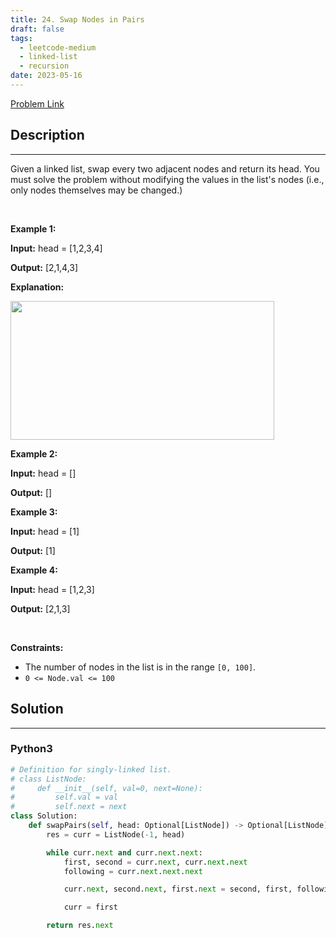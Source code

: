 ```yaml
---
title: 24. Swap Nodes in Pairs
draft: false
tags: 
  - leetcode-medium
  - linked-list
  - recursion
date: 2023-05-16
---
```


[Problem Link](https://leetcode.com/problems/swap-nodes-in-pairs/)

## Description

---
<p>Given a&nbsp;linked list, swap every two adjacent nodes and return its head. You must solve the problem without&nbsp;modifying the values in the list&#39;s nodes (i.e., only nodes themselves may be changed.)</p>

<p>&nbsp;</p>
<p><strong class="example">Example 1:</strong></p>

<div class="example-block">
<p><strong>Input:</strong> <span class="example-io">head = [1,2,3,4]</span></p>

<p><strong>Output:</strong> <span class="example-io">[2,1,4,3]</span></p>

<p><strong>Explanation:</strong></p>

<p><img alt="" src="https://assets.leetcode.com/uploads/2020/10/03/swap_ex1.jpg" style="width: 422px; height: 222px;" /></p>
</div>

<p><strong class="example">Example 2:</strong></p>

<div class="example-block">
<p><strong>Input:</strong> <span class="example-io">head = []</span></p>

<p><strong>Output:</strong> <span class="example-io">[]</span></p>
</div>

<p><strong class="example">Example 3:</strong></p>

<div class="example-block">
<p><strong>Input:</strong> <span class="example-io">head = [1]</span></p>

<p><strong>Output:</strong> <span class="example-io">[1]</span></p>
</div>

<p><strong class="example">Example 4:</strong></p>

<div class="example-block">
<p><strong>Input:</strong> <span class="example-io">head = [1,2,3]</span></p>

<p><strong>Output:</strong> <span class="example-io">[2,1,3]</span></p>
</div>

<p>&nbsp;</p>
<p><strong>Constraints:</strong></p>

<ul>
	<li>The number of nodes in the&nbsp;list&nbsp;is in the range <code>[0, 100]</code>.</li>
	<li><code>0 &lt;= Node.val &lt;= 100</code></li>
</ul>


## Solution

---
### Python3
``` py title='swap-nodes-in-pairs'
# Definition for singly-linked list.
# class ListNode:
#     def __init__(self, val=0, next=None):
#         self.val = val
#         self.next = next
class Solution:
    def swapPairs(self, head: Optional[ListNode]) -> Optional[ListNode]:
        res = curr = ListNode(-1, head)

        while curr.next and curr.next.next:
            first, second = curr.next, curr.next.next
            following = curr.next.next.next

            curr.next, second.next, first.next = second, first, following

            curr = first

        return res.next
```

